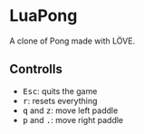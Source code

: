 # LuaPong

A clone of Pong made with LÖVE.

## Controlls

- <kbd>Esc</kbd>: quits the game
- <kbd>r</kbd>: resets everything
- <kbd>q</kbd> and <kbd>z</kbd>: move left paddle
- <kbd>p</kbd> and <kbd>.</kbd>: move right paddle

